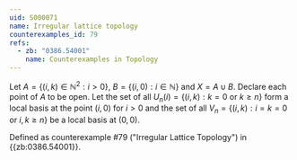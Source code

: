 ```yaml
---
uid: S000071
name: Irregular lattice topology
counterexamples_id: 79
refs:
  - zb: "0386.54001"
    name: Counterexamples in Topology
---
```

Let $A = \{(i,k)\in \mathbb{N}^2: i>0\}$, $B = \{(i,0) : i \in\mathbb N \}$ and $X = A \cup B$.
Declare each point of $A$ to be open.
Let the set of all $U_n(i) = \{(i,k) : k=0$ or $k \geq n\}$ form a local basis at the point $(i,0)$ for $i > 0$
and the set of all $V_n = \{(i,k) : i=k=0$ or $i,k\geq n\}$ be a local basis at $(0,0)$.

Defined as counterexample #79 ("Irregular Lattice Topology")
in {{zb:0386.54001}}.
